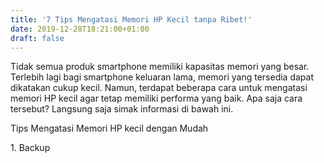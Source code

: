 ```yaml
---
title: '7 Tips Mengatasi Memori HP Kecil tanpa Ribet!'
date: 2019-12-28T18:21:00+01:00
draft: false
---
```


  
Tidak semua produk smartphone memiliki kapasitas memori yang besar. Terlebih lagi bagi smartphone keluaran lama, memori yang tersedia dapat dikatakan cukup kecil. Namun, terdapat beberapa cara untuk mengatasi memori HP kecil agar tetap memiliki performa yang baik. Apa saja cara tersebut? Langsung saja simak informasi di bawah ini.  
  
  
  
  
  
  
  
  
  
Tips Mengatasi Memori HP kecil dengan Mudah  
  
  
  
1\. Backup